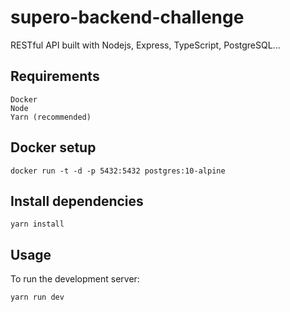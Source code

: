 # supero-backend-challenge
RESTful API built with Nodejs, Express, TypeScript, PostgreSQL...

## Requirements
```
Docker
Node
Yarn (recommended)
```


## Docker setup
```
docker run -t -d -p 5432:5432 postgres:10-alpine
```

## Install dependencies
```
yarn install
```

## Usage
To run the development server:
```
yarn run dev
```
